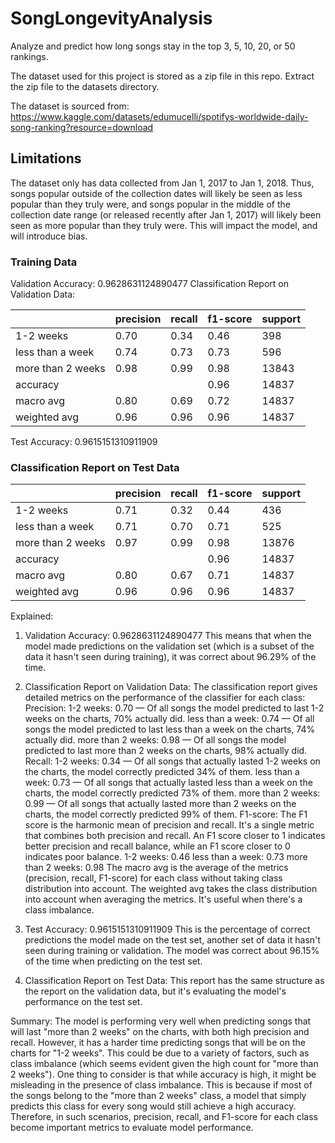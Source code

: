 # SongLongevityAnalysis
Analyze and predict how long songs stay in the top 3, 5, 10, 20, or 50 rankings.

The dataset used for this project is stored as a zip file in this repo. Extract the zip file to the datasets directory.

The dataset is sourced from: https://www.kaggle.com/datasets/edumucelli/spotifys-worldwide-daily-song-ranking?resource=download

## Limitations
The dataset only has data collected from Jan 1, 2017 to Jan 1, 2018. Thus, songs popular outside of the collection dates will 
likely be seen as less popular than they truly were, and songs popular in the middle of the collection date range (or released recently after 
Jan 1, 2017) will likely been seen as more popular than they truly were. This will impact the model, and will introduce bias.

### Training Data
Validation Accuracy:  0.9628631124890477
Classification Report on Validation Data:

|                   | precision | recall | f1-score | support |
|-------------------|-----------|--------|----------|---------|
| 1-2 weeks         | 0.70      | 0.34   | 0.46     | 398     |
| less than a week  | 0.74      | 0.73   | 0.73     | 596     |
| more than 2 weeks | 0.98      | 0.99   | 0.98     | 13843   |
| accuracy          |           |        | 0.96     | 14837   |
| macro avg         | 0.80      | 0.69   | 0.72     | 14837   |
| weighted avg      | 0.96      | 0.96   | 0.96     | 14837   |

Test Accuracy: 0.9615151310911909

### Classification Report on Test Data

|                   | precision | recall | f1-score | support |
|-------------------|-----------|--------|----------|---------|
| 1-2 weeks         | 0.71      | 0.32   | 0.44     | 436     |
| less than a week  | 0.71      | 0.70   | 0.71     | 525     |
| more than 2 weeks | 0.97      | 0.99   | 0.98     | 13876   |
| accuracy          |           |        | 0.96     | 14837   |
| macro avg         | 0.80      | 0.67   | 0.71     | 14837   |
| weighted avg      | 0.96      | 0.96   | 0.96     | 14837   |

Explained:

1. Validation Accuracy: 0.9628631124890477
This means that when the model made predictions on the validation set (which is a subset of the data it hasn't seen during training), it was correct about 96.29% of the time.

2. Classification Report on Validation Data:
The classification report gives detailed metrics on the performance of the classifier for each class:
Precision:
    1-2 weeks: 0.70 — Of all songs the model predicted to last 1-2 weeks on the charts, 70% actually did.
    less than a week: 0.74 — Of all songs the model predicted to last less than a week on the charts, 74% actually did.
    more than 2 weeks: 0.98 — Of all songs the model predicted to last more than 2 weeks on the charts, 98% actually did.
Recall:
    1-2 weeks: 0.34 — Of all songs that actually lasted 1-2 weeks on the charts, the model correctly predicted 34% of them.
    less than a week: 0.73 — Of all songs that actually lasted less than a week on the charts, the model correctly predicted 73% of them.
    more than 2 weeks: 0.99 — Of all songs that actually lasted more than 2 weeks on the charts, the model correctly predicted 99% of them.
F1-score:
The F1 score is the harmonic mean of precision and recall. It's a single metric that combines both precision and recall. An F1 score closer to 1 indicates better precision and recall balance, while an F1 score closer to 0 indicates poor balance.
    1-2 weeks: 0.46
    less than a week: 0.73
    more than 2 weeks: 0.98
The macro avg is the average of the metrics (precision, recall, F1-score) for each class without taking class distribution into account.
The weighted avg takes the class distribution into account when averaging the metrics. It's useful when there's a class imbalance.

3. Test Accuracy: 0.9615151310911909
This is the percentage of correct predictions the model made on the test set, another set of data it hasn't seen during training or validation. The model was correct about 96.15% of the time when predicting on the test set.

4. Classification Report on Test Data:
This report has the same structure as the report on the validation data, but it's evaluating the model's performance on the test set.

Summary:
The model is performing very well when predicting songs that will last "more than 2 weeks" on the charts, with both high precision and recall. However, it has a harder time predicting songs that will be on the charts for "1-2 weeks". This could be due to a variety of factors, such as class imbalance (which seems evident given the high count for "more than 2 weeks").
One thing to consider is that while accuracy is high, it might be misleading in the presence of class imbalance. This is because if most of the songs belong to the "more than 2 weeks" class, a model that simply predicts this class for every song would still achieve a high accuracy. Therefore, in such scenarios, precision, recall, and F1-score for each class become important metrics to evaluate model performance.
